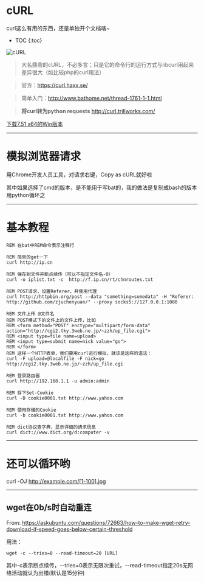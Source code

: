# cURL

curl这么有用的东西，还是单独开个文档咯~

* TOC
{:toc}


![cURL](https://curl.haxx.se/logo/curl-logo.svg)

> 大名鼎鼎的cURL，不必多言；只是它的命令行的运行方式与libcurl用起来差异很大（如比较php的curl用法）

> 官方：https://curl.haxx.se/

> 简单入门：http://www.bathome.net/thread-1761-1-1.html

> **将curl转为python requests** http://curl.trillworks.com/

[下载7.51 x64的Win版本](download/curl.exe)

----

# 模拟浏览器请求

用Chrome开发人员工具，对请求右键，Copy as cURL就好啦

其中如果选择了cmd的版本，是不能用于写bat的，我的做法是复制成bash的版本用python循环之

----

# 基本教程

```
REM 在bat中REM命令表示注释行

REM 简单的get一下
curl http://ip.cn

REM 保存到文件并断点续传（可以不指定文件名-O）
curl -o iplist.txt -c  http://f.ip.cn/rt/chnroutes.txt

REM POST请求，设置Referer，并使用代理
curl http://httpbin.org/post --data "something=somedata" -H "Referer: http://github.com/zjuchenyuan/" --proxy socks5://127.0.0.1:1080

REM 文件上传 @文件名
REM POST模式下的文件上的文件上传，比如
REM <form method="POST" enctype="multipart/form-data" action="http://cgi2.tky.3web.ne.jp/~zzh/up_file.cgi">
REM <input type=file name=upload>
REM <input type=submit name=nick value="go">
REM </form>
REM 这样一个HTTP表单，我们要用curl进行模拟，就该是这样的语法：
curl -F upload=@localfile -F nick=go http://cgi2.tky.3web.ne.jp/~zzh/up_file.cgi

REM 登录路由器
curl http://192.168.1.1 -u admin:admin

REM 存下Set-Cookie
curl -D cookie0001.txt http://www.yahoo.com

REM 使用存储的Cookie
curl -b cookie0001.txt http://www.yahoo.com

REM dict协议查字典，显示详细的请求信息
curl dict://www.dict.org/d:computer -v
```

----

# 还可以循环哟

curl -OJ http://example.com/[1-100].jpg

----

## wget在0b/s时自动重连

From: https://askubuntu.com/questions/72663/how-to-make-wget-retry-download-if-speed-goes-below-certain-threshold

用法：

```
wget -c --tries=0 --read-timeout=20 [URL]
```

其中-c表示断点续传，--tries=0表示无限次重试，--read-timeout指定20s无网络活动就认为出错(默认是15分钟)